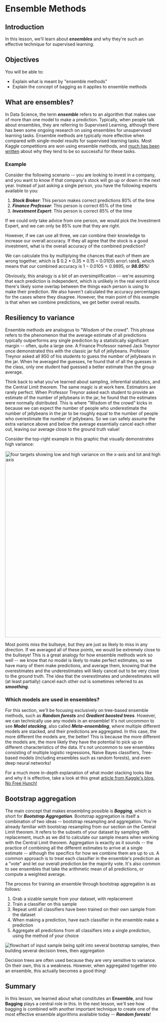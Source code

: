 # Ensemble Methods

## Introduction

In this lesson, we'll learn about **_ensembles_** and why they're such an effective technique for supervised learning. 

## Objectives

You will be able to:

- Explain what is meant by "ensemble methods"
- Explain the concept of bagging as it applies to ensemble methods 


## What are ensembles?

In Data Science, the term **_ensemble_** refers to an algorithm that makes use of more than one model to make a prediction. Typically, when people talk about ensembles, they are referring to Supervised Learning, although there has been some ongoing research on using ensembles for unsupervised learning tasks. Ensemble methods are typically more effective when compared with single-model results for supervised learning tasks. Most Kaggle competitions are won using ensemble methods, and [much has been written](https://blogs.sas.com/content/subconsciousmusings/2017/05/18/stacked-ensemble-models-win-data-science-competitions/) about why they tend to be so successful for these tasks. 

### Example 

Consider the following scenario -- you are looking to invest in a company, and you want to know if that company's stock will go up or down in the next year. Instead of just asking a single person, you have the following experts available to you:

1. **_Stock Broker_**: This person makes correct predictions 80% of the time  
2. **_Finance Professor_**: This person is correct 65% of the time  
3. **_Investment Expert_**: This person is correct 85% of the time  

If we could only take advice from one person, we would pick the Investment Expert, and we can only be 85% sure that they are right.  

However, if we can use all three, we can combine their knowledge to increase our overall accuracy. If they all agree that the stock is a good investment, what is the overall accuracy of the combined prediction?

We can calculate this by multiplying the chances that each of them are wrong together, which is $ 0.2 * 0.35 * 0.15 = 0.0105\ error\ rate$, which means that our combined accuracy is $1 - 0.0105 = 0.9895$, or **_98.95%_**!  

Obviously, this analogy is a bit of an oversimplification -- we're assuming that each prediction is independent, which is unlikely in the real world since there's likely some overlap between the things each person is using to make their prediction. We also haven't calculated the accuracy percentages for the cases where they disagree. However, the main point of this example is that when we combine predictions, we get better overall results. 


## Resiliency to variance

Ensemble methods are analogous to "Wisdom of the crowd". This phrase refers to the phenomenon that the average estimate of all predictions typically outperforms any single prediction by a statistically significant margin -- often, quite a large one.  A Finance Professor named Jack Treynor once demonstrated this with the classic jar full of jellybeans. Professor Treynor asked all 850 of his students to guess the number of jellybeans in the jar. When he averaged the guesses, he found that of all the guesses in the class, only one student had guessed a better estimate than the group average. 

Think back to what you've learned about sampling, inferential statistics, and the Central Limit theorem. The same magic is at work here. Estimators are rarely perfect. When Professor Treynor asked each student to provide an estimate of the number of jellybeans in the jar, he found that the estimates were normally distributed. This is where "Wisdom of the crowd" kicks in because we can expect the number of people who underestimate the number of jellybeans in the jar to be roughly equal to the number of people who overestimate the number of jellybeans. So we can safely assume the extra variance above and below the average essentially cancel each other out, leaving our average close to the ground truth value! 

Consider the top-right example in this graphic that visually demonstrates high variance:

<img src='https://raw.githubusercontent.com/learn-co-curriculum/dsc-ensemble-methods/master/images/new_bias-and-variance.png' alt="four targets showing low and high variance on the x-axis and lot and high bias on the y-axis" width="600">

Most points miss the bullseye, but they are just as likely to miss in any direction. If we averaged all of these points, we would be extremely close to the bullseye! This is a great analogy for how ensemble methods work so well -- we know that no model is likely to make perfect estimates, so we have many of them make predictions, and average them, knowing that the overestimates and the underestimates will likely cancel out to be very close to the ground truth. The idea that the overestimates and underestimates will (at least partially) cancel each other out is sometimes referred to as **_smoothing_**.  

### Which models are used in ensembles?

For this section, we'll be focusing exclusively on tree-based ensemble methods, such as **_Random forests_** and **_Gradient boosted trees_**. However, we can technically use any models in an ensemble! It's not uncommon to see **_Model stacking_**, also called **_Meta-ensembling_**, where multiple different models are stacked, and their predictions are aggregated. In this case, the more different the models are, the better! This is because the more different the models are, the more likely they have the potential to pick up on different characteristics of the data. It's not uncommon to see ensembles consisting of multiple logistic regressions, Naive Bayes classifiers, Tree-based models (including ensembles such as random forests), and even deep neural networks!  

For a much more in-depth explanation of what model stacking looks like and why it is effective, take a look at this great [article from Kaggle's blog, No Free Hunch!](http://blog.kaggle.com/2016/12/27/a-kagglers-guide-to-model-stacking-in-practice/)


## Bootstrap aggregation

The main concept that makes ensembling possible is **_Bagging_**, which is short for **_Bootstrap Aggregation_**. Bootstrap aggregation is itself a combination of two ideas -- bootstrap resampling and aggregation. You're already familiar with bootstrap resampling from our section on the Central Limit theorem. It refers to the subsets of your dataset by sampling with replacement, much as we did to calculate our sample means when working with the Central Limit theorem. Aggregation is exactly as it sounds -- the practice of combining all the different estimates to arrive at a single estimate -- although the specifics for how we combine them are up to us. A common approach is to treat each classifier in the ensemble's prediction as a "vote" and let our overall prediction be the majority vote.  It's also common to see ensembles that take the arithmetic mean of all predictions, or compute a weighted average. 

The process for training an ensemble through bootstrap aggregation is as follows:

1. Grab a sizable sample from your dataset, with replacement 
2. Train a classifier on this sample  
3. Repeat until all classifiers have been trained on their own sample from the dataset  
4. When making a prediction, have each classifier in the ensemble make a prediction 
5. Aggregate all predictions from all classifiers into a single prediction, using the method of your choice  

<img src='https://raw.githubusercontent.com/learn-co-curriculum/dsc-ensemble-methods/master/images/new_bagging.png' alt="flowchart of input sample being split into several bootstrap samples, then building several decision trees, then aggregation">

Decision trees are often used because they are very sensitive to variance. On their own, this is a weakness. However, when aggregated together into an ensemble, this actually becomes a good thing!

## Summary

In this lesson, we learned about what constitutes an **Ensemble**, and how **Bagging** plays a central role in this. In the next lesson, we'll see how bagging is combined with another important technique to create one of the most effective ensemble algorithms available today -- **_Random forests_**!
